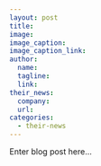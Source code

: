 ```yaml
---
layout: post
title:
image:
image_caption:
image_caption_link:
author:
  name:
  tagline:
  link:
their_news:
  company:
  url:
categories:
  - their-news
---
```


Enter blog post here...
